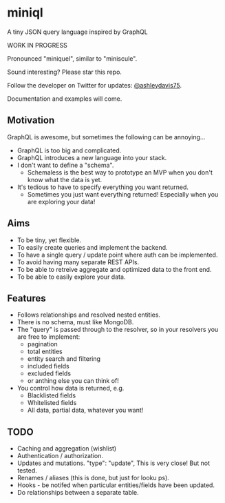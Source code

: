 # miniql

A tiny JSON query language inspired by GraphQL

WORK IN PROGRESS

Pronounced "miniquel", similar to "miniscule".

Sound interesting? Please star this repo.

Follow the developer on Twitter for updates: [@ashleydavis75](https://twitter.com/ashleydavis75).

Documentation and examples will come.


## Motivation

GraphQL is awesome, but sometimes the following can be annoying...

- GraphQL is too big and complicated.
- GraphQL introduces a new language into your stack.
- I don't want to define a "schema". 
    - Schemaless is the best way to prototype an MVP when you don't know what the data is yet.
- It's tedious to have to specify everything you want returned.
    - Sometimes you just want everything returned! Especially when you are exploring your data!

## Aims

- To be tiny, yet flexible.
- To easily create queries and implement the backend.
- To have a single query / update point where auth can be implemented.
- To avoid having many separate REST APIs.
- To be able to retreive aggregate and optimized data to the front end.
- To be able to easily explore your data.

## Features

- Follows relationships and resolved nested entities.
- There is no schema, must like MongoDB.
- The "query" is passed through to the resolver, so in your resolvers you are free to implement:
    - pagination
    - total entities
    - entity search and filtering
    - included fields
    - excluded fields
    - or anthing else you can think of!
- You control how data is returned, e.g.
    - Blacklisted fields
    - Whitelisted fields
    - All data, partial data, whatever you want!


## TODO

- Caching and aggregation (wishlist)
- Authentication / authorization.
- Updates and mutations.
    "type": "update",
        This is very close! But not tested.
- Renames / aliases (this is done, but just for looku ps).
- Hooks - be notifed when particular entities/fields have been updated.
- Do relationships between a separate table.
